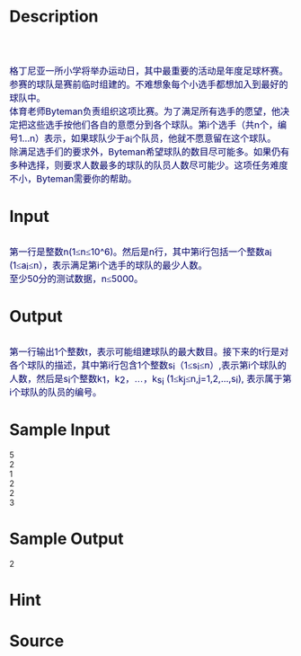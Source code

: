 
# Description

<div class="content"><p><span style="font-size: medium"><img alt="" src="/source/bzoj/2386/img/aHR0cHM6Ly9seWRzeS5jb20vSnVkZ2VPbmxpbmUvdXBsb2FkLzIwMTEwNy9kMS5qcGc=.jpg"/></span></p>
<p></p>
<p><span style="font-size: medium">  </span></p>
<div v:shape="_x0000_s1026">
<div><span style="font-size: medium"><span style="color: #000066"><span style="left: -3.5%; color: #d2761a; position: absolute; top: 0.1em">v</span></span><span style="color: #000066">格丁尼亚一所小学将举办运动日，其中最重要的活动是</span><span style="color: #000066">年度足球杯赛。参赛的球队是赛前临时组建的。不难想</span><span style="color: #000066">象每个小选手都想加入到最好的球队中。 </span></span></div>
<div><span style="font-size: medium"><span style="color: #000066"><span style="left: -3.51%; color: #d2761a; position: absolute; top: 0.1em">v</span></span><span style="color: #000066">体育老师</span><span style="color: #000066">Byteman</span><span style="color: #000066">负责组织这项比赛。为了满足所有选</span><span style="color: #000066">手的愿望，他决定把这些选手按他们各自的意愿分到各</span><span style="color: #000066">个球队。第</span><span style="color: #000066">i</span><span style="color: #000066">个选手（共</span><span style="color: #000066">n</span><span style="color: #000066">个，编号</span><span style="color: #000066">1</span><span style="color: #000066">…</span><span style="color: #000066">n</span><span style="color: #000066">）表示，如果球</span><span style="color: #000066">队少于</span><span style="color: #000066">a</span><span style="color: #000066; position: relative; top: 0.15em">i</span><span style="color: #000066">个队员，他就不愿意留在这个球队。 </span></span></div>
<div><span style="font-size: medium"><span style="color: #000066"><span style="left: -3.51%; color: #d2761a; position: absolute; top: 0.1em">v</span></span><span style="color: #000066">除满足选手们的要求外，</span><span style="color: #000066">Byteman</span><span style="color: #000066">希望球队的数目尽可</span><span style="color: #000066">能多。如果仍有多种选择，则要求人数最多的球队的队</span><span style="color: #000066">员人数尽可能少。这项任务难度不小，</span><span style="color: #000066">Byteman</span><span style="color: #000066">需要你</span><span style="color: #000066">的帮助。</span></span></div>
</div></div>

# Input

<div class="content"><p><span style="font-size: medium"><img alt="" src="/source/bzoj/2386/img/aHR0cHM6Ly9seWRzeS5jb20vSnVkZ2VPbmxpbmUvdXBsb2FkLzIwMTEwNy9kMi5qcGc=.jpg"/></span></p>
<p></p>
<div class="O1" v:shape="_x0000_s1026">
<div style="mso-line-spacing: &#39;-272 20 0&#39;; mso-margin-left-alt: 468; mso-char-wrap: 1; mso-kinsoku-overflow: 1"><span style="font-size: medium"><span style="color: #000066; mso-color-index: 3"><span style="left: -3.16%; color: #2f86b1; font-family: 宋体; position: absolute; top: 0.16em; mso-color-index: 4; mso-special-format: bullet">◆</span></span><span style="color: #000066; font-family: 黑体; mso-color-index: 3; mso-fareast-font-family: 黑体; mso-hansi-font-family: Arial">第一行是整数</span><span lang="EN-US" style="color: #000066; mso-color-index: 3; mso-fareast-font-family: 黑体; mso-hansi-font-family: Arial; mso-fareast-language: ZH-CN">n(1</span><span lang="EN-US" style="color: #000066; font-family: 黑体; mso-color-index: 3; mso-fareast-font-family: 黑体; mso-hansi-font-family: Arial; mso-fareast-language: ZH-CN">≤</span><span lang="EN-US" style="color: #000066; mso-color-index: 3; mso-fareast-font-family: 黑体; mso-hansi-font-family: Arial; mso-fareast-language: ZH-CN">n</span><span lang="EN-US" style="color: #000066; font-family: 黑体; mso-color-index: 3; mso-fareast-font-family: 黑体; mso-hansi-font-family: Arial; mso-fareast-language: ZH-CN">≤</span><span lang="EN-US" style="color: #000066; mso-color-index: 3; mso-fareast-font-family: 黑体; mso-hansi-font-family: Arial; mso-fareast-language: ZH-CN">10^6</span><span lang="EN-US" style="color: #000066; mso-color-index: 3; mso-fareast-font-family: 黑体; mso-hansi-font-family: Arial; mso-fareast-language: ZH-CN">)</span><span style="color: #000066; font-family: 黑体; mso-color-index: 3; mso-fareast-font-family: 黑体; mso-hansi-font-family: Arial">。然后是</span><span lang="EN-US" style="color: #000066; mso-color-index: 3; mso-fareast-font-family: 黑体; mso-hansi-font-family: Arial; mso-fareast-language: ZH-CN">n</span><span style="color: #000066; font-family: 黑体; mso-color-index: 3; mso-fareast-font-family: 黑体; mso-hansi-font-family: Arial">行，其中第</span><span lang="EN-US" style="color: #000066; mso-color-index: 3; mso-fareast-font-family: 黑体; mso-hansi-font-family: Arial; mso-fareast-language: ZH-CN">i</span><span style="color: #000066; font-family: 黑体; mso-color-index: 3; mso-fareast-font-family: 黑体; mso-hansi-font-family: Arial">行包括一</span><span style="color: #000066; font-family: 黑体; mso-color-index: 3; mso-fareast-font-family: 黑体; mso-hansi-font-family: Arial">个整数</span><span lang="EN-US" style="color: #000066; mso-color-index: 3; mso-fareast-font-family: 黑体; mso-hansi-font-family: Arial; mso-fareast-language: ZH-CN">a</span><span lang="EN-US" style="color: #000066; position: relative; top: 0.15em; mso-color-index: 3; mso-fareast-font-family: 黑体; mso-hansi-font-family: Arial; mso-fareast-language: ZH-CN; mso-text-raise: -10%">i </span><span lang="EN-US" style="color: #000066; mso-color-index: 3; mso-fareast-font-family: 黑体; mso-hansi-font-family: Arial; mso-fareast-language: ZH-CN">(1</span><span lang="EN-US" style="color: #000066; font-family: 黑体; mso-color-index: 3; mso-fareast-font-family: 黑体; mso-hansi-font-family: Arial; mso-fareast-language: ZH-CN">≤</span><span lang="EN-US" style="color: #000066; mso-color-index: 3; mso-fareast-font-family: 黑体; mso-hansi-font-family: Arial; mso-fareast-language: ZH-CN">a</span><span lang="EN-US" style="color: #000066; position: relative; top: 0.15em; mso-color-index: 3; mso-fareast-font-family: 黑体; mso-hansi-font-family: Arial; mso-fareast-language: ZH-CN; mso-text-raise: -10%">i</span><span lang="EN-US" style="color: #000066; font-family: 黑体; mso-color-index: 3; mso-fareast-font-family: 黑体; mso-hansi-font-family: Arial; mso-fareast-language: ZH-CN">≤</span><span lang="EN-US" style="color: #000066; mso-color-index: 3; mso-fareast-font-family: 黑体; mso-hansi-font-family: Arial; mso-fareast-language: ZH-CN">n</span><span style="color: #000066; font-family: 黑体; mso-color-index: 3; mso-fareast-font-family: 黑体; mso-hansi-font-family: Arial">），表示满足第</span><span lang="EN-US" style="color: #000066; mso-color-index: 3; mso-fareast-font-family: 黑体; mso-hansi-font-family: Arial; mso-fareast-language: ZH-CN">i</span><span style="color: #000066; font-family: 黑体; mso-color-index: 3; mso-fareast-font-family: 黑体; mso-hansi-font-family: Arial">个选手的球队的最少人数。 </span></span></div>
<div style="mso-line-spacing: &#39;-272 20 0&#39;; mso-margin-left-alt: 468; mso-char-wrap: 1; mso-kinsoku-overflow: 1"><span style="font-size: medium"><span style="color: #000066; mso-color-index: 3"><span style="left: -3.62%; color: #2f86b1; font-family: 宋体; position: absolute; top: 0.16em; mso-color-index: 4; mso-special-format: bullet">◆</span></span><span style="color: #000066; font-family: 黑体; mso-color-index: 3; mso-fareast-font-family: 黑体; mso-hansi-font-family: Arial">至少</span><span lang="EN-US" style="color: #000066; mso-color-index: 3; mso-fareast-font-family: 黑体; mso-hansi-font-family: Arial; mso-fareast-language: ZH-CN">50</span><span style="color: #000066; font-family: 黑体; mso-color-index: 3; mso-fareast-font-family: 黑体; mso-hansi-font-family: Arial">分的测试数据，</span><span lang="EN-US" style="color: #000066; mso-color-index: 3; mso-fareast-font-family: 黑体; mso-hansi-font-family: Arial; mso-fareast-language: ZH-CN">n</span><span lang="EN-US" style="color: #000066; font-family: 黑体; mso-color-index: 3; mso-fareast-font-family: 黑体; mso-hansi-font-family: Arial; mso-fareast-language: ZH-CN">≤</span><span lang="EN-US" style="color: #000066; mso-color-index: 3; mso-fareast-font-family: 黑体; mso-hansi-font-family: Arial; mso-fareast-language: ZH-CN">5000</span><span style="color: #000066; font-family: 黑体; mso-color-index: 3; mso-fareast-font-family: 黑体; mso-hansi-font-family: Arial">。</span></span></div>
</div></div>

# Output

<div class="content"><p><span style="font-size: medium"><img alt="" src="/source/bzoj/2386/img/aHR0cHM6Ly9seWRzeS5jb20vSnVkZ2VPbmxpbmUvdXBsb2FkLzIwMTEwNy9kMy5qcGc=.jpg"/></span></p>
<p></p>
<div class="O" v:shape="_x0000_s1026" style="mso-margin-left-alt: 216; mso-char-wrap: 1; mso-kinsoku-overflow: 1"><span style="font-size: medium"><span style="color: #000066; font-family: 黑体; mso-color-index: 3; mso-fareast-font-family: 黑体; mso-hansi-font-family: Arial">第一行输出</span><span lang="EN-US" style="color: #000066; mso-color-index: 3; mso-fareast-font-family: 黑体; mso-hansi-font-family: Arial; mso-fareast-language: ZH-CN">1</span><span style="color: #000066; font-family: 黑体; mso-color-index: 3; mso-fareast-font-family: 黑体; mso-hansi-font-family: Arial">个整数</span><span lang="EN-US" style="color: #000066; mso-color-index: 3; mso-fareast-font-family: 黑体; mso-hansi-font-family: Arial; mso-fareast-language: ZH-CN">t</span><span style="color: #000066; font-family: 黑体; mso-color-index: 3; mso-fareast-font-family: 黑体; mso-hansi-font-family: Arial">，表示可能组建球队的最大数目。接下来的</span><span lang="EN-US" style="color: #000066; mso-color-index: 3; mso-fareast-font-family: 黑体; mso-hansi-font-family: Arial; mso-fareast-language: ZH-CN">t</span><span style="color: #000066; font-family: 黑体; mso-color-index: 3; mso-fareast-font-family: 黑体; mso-hansi-font-family: Arial">行是对各个球队的描述，其中第</span><span lang="EN-US" style="color: #000066; mso-color-index: 3; mso-fareast-font-family: 黑体; mso-hansi-font-family: Arial; mso-fareast-language: ZH-CN">i</span><span style="color: #000066; font-family: 黑体; mso-color-index: 3; mso-fareast-font-family: 黑体; mso-hansi-font-family: Arial">行包含</span><span lang="EN-US" style="color: #000066; mso-color-index: 3; mso-fareast-font-family: 黑体; mso-hansi-font-family: Arial; mso-fareast-language: ZH-CN">1</span><span style="color: #000066; font-family: 黑体; mso-color-index: 3; mso-fareast-font-family: 黑体; mso-hansi-font-family: Arial">个整</span><span style="color: #000066; font-family: 黑体; mso-color-index: 3; mso-fareast-font-family: 黑体; mso-hansi-font-family: Arial">数</span><span lang="EN-US" style="color: #000066; mso-color-index: 3; mso-fareast-font-family: 黑体; mso-hansi-font-family: Arial; mso-fareast-language: ZH-CN">s</span><span lang="EN-US" style="color: #000066; position: relative; top: 0.15em; mso-color-index: 3; mso-fareast-font-family: 黑体; mso-hansi-font-family: Arial; mso-fareast-language: ZH-CN; mso-text-raise: -10%">i</span><span style="color: #000066; font-family: 黑体; mso-color-index: 3; mso-fareast-font-family: 黑体; mso-hansi-font-family: Arial">（</span><span lang="EN-US" style="color: #000066; mso-color-index: 3; mso-fareast-font-family: 黑体; mso-hansi-font-family: Arial; mso-fareast-language: ZH-CN">1</span><span lang="EN-US" style="color: #000066; font-family: 黑体; mso-color-index: 3; mso-fareast-font-family: 黑体; mso-hansi-font-family: Arial; mso-fareast-language: ZH-CN">≤</span><span lang="EN-US" style="color: #000066; mso-color-index: 3; mso-fareast-font-family: 黑体; mso-hansi-font-family: Arial; mso-fareast-language: ZH-CN">s</span><span lang="EN-US" style="color: #000066; position: relative; top: 0.15em; mso-color-index: 3; mso-fareast-font-family: 黑体; mso-hansi-font-family: Arial; mso-fareast-language: ZH-CN; mso-text-raise: -10%">i</span><span lang="EN-US" style="color: #000066; font-family: 黑体; mso-color-index: 3; mso-fareast-font-family: 黑体; mso-hansi-font-family: Arial; mso-fareast-language: ZH-CN">≤</span><span lang="EN-US" style="color: #000066; mso-color-index: 3; mso-fareast-font-family: 黑体; mso-hansi-font-family: Arial; mso-fareast-language: ZH-CN">n</span><span style="color: #000066; font-family: 黑体; mso-color-index: 3; mso-fareast-font-family: 黑体; mso-hansi-font-family: Arial">）</span><span lang="EN-US" style="color: #000066; mso-color-index: 3; mso-fareast-font-family: 黑体; mso-hansi-font-family: Arial; mso-fareast-language: ZH-CN">,</span><span style="color: #000066; font-family: 黑体; mso-color-index: 3; mso-fareast-font-family: 黑体; mso-hansi-font-family: Arial">表示第</span><span lang="EN-US" style="color: #000066; mso-color-index: 3; mso-fareast-font-family: 黑体; mso-hansi-font-family: Arial; mso-fareast-language: ZH-CN">i</span><span style="color: #000066; font-family: 黑体; mso-color-index: 3; mso-fareast-font-family: 黑体; mso-hansi-font-family: Arial">个球队的人数，然后是</span><span lang="EN-US" style="color: #000066; mso-color-index: 3; mso-fareast-font-family: 黑体; mso-hansi-font-family: Arial; mso-fareast-language: ZH-CN">s</span><span lang="EN-US" style="color: #000066; position: relative; top: 0.15em; mso-color-index: 3; mso-fareast-font-family: 黑体; mso-hansi-font-family: Arial; mso-fareast-language: ZH-CN; mso-text-raise: -10%">i</span><span style="color: #000066; font-family: 黑体; mso-color-index: 3; mso-fareast-font-family: 黑体; mso-hansi-font-family: Arial">个整数</span><span lang="EN-US" style="color: #000066; mso-color-index: 3; mso-fareast-font-family: 黑体; mso-hansi-font-family: Arial; mso-fareast-language: ZH-CN">k</span><span lang="EN-US" style="color: #000066; position: relative; top: 0.15em; mso-color-index: 3; mso-fareast-font-family: 黑体; mso-hansi-font-family: Arial; mso-fareast-language: ZH-CN; mso-text-raise: -10%">1</span><span style="color: #000066; font-family: 黑体; mso-color-index: 3; mso-fareast-font-family: 黑体; mso-hansi-font-family: Arial">，</span><span lang="EN-US" style="color: #000066; mso-color-index: 3; mso-fareast-font-family: 黑体; mso-hansi-font-family: Arial; mso-fareast-language: ZH-CN">k</span><span lang="EN-US" style="color: #000066; position: relative; top: 0.15em; mso-color-index: 3; mso-fareast-font-family: 黑体; mso-hansi-font-family: Arial; mso-fareast-language: ZH-CN; mso-text-raise: -10%">2</span><span style="color: #000066; font-family: 黑体; mso-color-index: 3; mso-fareast-font-family: 黑体; mso-hansi-font-family: Arial">，</span><span lang="EN-US" style="color: #000066; font-family: Arial; mso-color-index: 3; mso-fareast-font-family: 黑体; mso-hansi-font-family: Arial; mso-fareast-language: ZH-CN">…</span><span style="color: #000066; font-family: 黑体; mso-color-index: 3; mso-fareast-font-family: 黑体; mso-hansi-font-family: Arial">，</span><span lang="EN-US" style="color: #000066; mso-color-index: 3; mso-fareast-font-family: 黑体; mso-hansi-font-family: Arial; mso-fareast-language: ZH-CN">k</span><span lang="EN-US" style="color: #000066; position: relative; top: 0.15em; mso-color-index: 3; mso-fareast-font-family: 黑体; mso-hansi-font-family: Arial; mso-fareast-language: ZH-CN; mso-text-raise: -10%">s</span><span lang="EN-US" style="color: #000066; position: relative; top: 0.3em; mso-color-index: 3; mso-fareast-font-family: 黑体; mso-hansi-font-family: Arial; mso-fareast-language: ZH-CN; mso-text-raise: -20%">i </span><span lang="EN-US" style="color: #000066; mso-color-index: 3; mso-fareast-font-family: 黑体; mso-hansi-font-family: Arial; mso-fareast-language: ZH-CN">(1</span><span lang="EN-US" style="color: #000066; font-family: 黑体; mso-color-index: 3; mso-fareast-font-family: 黑体; mso-hansi-font-family: Arial; mso-fareast-language: ZH-CN">≤</span><span lang="EN-US" style="color: #000066; mso-color-index: 3; mso-fareast-font-family: 黑体; mso-hansi-font-family: Arial; mso-fareast-language: ZH-CN">k</span><span lang="EN-US" style="color: #000066; position: relative; top: 0.15em; mso-color-index: 3; mso-fareast-font-family: 黑体; mso-hansi-font-family: Arial; mso-fareast-language: ZH-CN; mso-text-raise: -10%">j</span><span lang="EN-US" style="color: #000066; font-family: 黑体; mso-color-index: 3; mso-fareast-font-family: 黑体; mso-hansi-font-family: Arial; mso-fareast-language: ZH-CN">≤</span><span lang="EN-US" style="color: #000066; mso-color-index: 3; mso-fareast-font-family: 黑体; mso-hansi-font-family: Arial; mso-fareast-language: ZH-CN">n,j=1,2,…,s</span><span lang="EN-US" style="color: #000066; position: relative; top: 0.15em; mso-color-index: 3; mso-fareast-font-family: 黑体; mso-hansi-font-family: Arial; mso-fareast-language: ZH-CN; mso-text-raise: -10%">i</span><span lang="EN-US" style="color: #000066; mso-color-index: 3; mso-fareast-font-family: 黑体; mso-hansi-font-family: Arial; mso-fareast-language: ZH-CN">), </span><span style="color: #000066; font-family: 黑体; mso-color-index: 3; mso-fareast-font-family: 黑体; mso-hansi-font-family: Arial">表示属于第</span><span lang="EN-US" style="color: #000066; mso-color-index: 3; mso-fareast-font-family: 黑体; mso-hansi-font-family: Arial; mso-fareast-language: ZH-CN">i</span><span style="color: #000066; font-family: 黑体; mso-color-index: 3; mso-fareast-font-family: 黑体; mso-hansi-font-family: Arial">个球队的队员的编号。</span></span></div></div>

# Sample Input

<div class="content"><span class="sampledata">5<br/>
2<br/>
1<br/>
2<br/>
2<br/>
3</span></div>

# Sample Output

<div class="content"><span class="sampledata">2<br/>
</span></div>

# Hint

<div class="content"><p></p></div>

# Source

<div class="content"><p><a href="problemset.php?search="></a></p></div>

